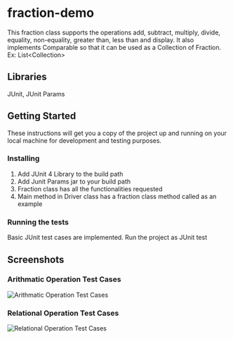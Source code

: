 # fraction-demo
This fraction class supports the operations add, subtract, multiply, divide, equality, non-equality, greater than, less than and display. It also implements Comparable so that it can be used as a Collection of Fraction. Ex: List\<Collection\>

## Libraries

JUnit, JUnit Params

## Getting Started

These instructions will get you a copy of the project up and running on your local machine for development and testing purposes.

### Installing

1. Add JUnit 4 Library to the build path
2. Add Junit Params jar to your build path
3. Fraction class has all the functionalities requested
4. Main method in Driver class has a fraction class method called as an example

### Running the tests

Basic JUnit test cases are implemented. Run the project as JUnit test

## Screenshots
### Arithmatic Operation Test Cases

![Arithmatic Operation Test Cases](https://user-images.githubusercontent.com/25787081/33759920-a16d2fec-dbc9-11e7-9577-a5450e7f01f5.png)

### Relational Operation Test Cases
![Relational Operation Test Cases](https://user-images.githubusercontent.com/25787081/33759921-a3aeb9ec-dbc9-11e7-8c0e-88872f8224b1.png)

